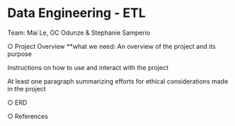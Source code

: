 # Data Engineering - ETL

Team: Mai Le, OC Odunze & Stephanie Samperio

○ Project Overview
**what we need:
An overview of the project and its purpose

Instructions on how to use and interact with the project

At least one paragraph summarizing efforts for ethical considerations made in the project

○ ERD

○ References
